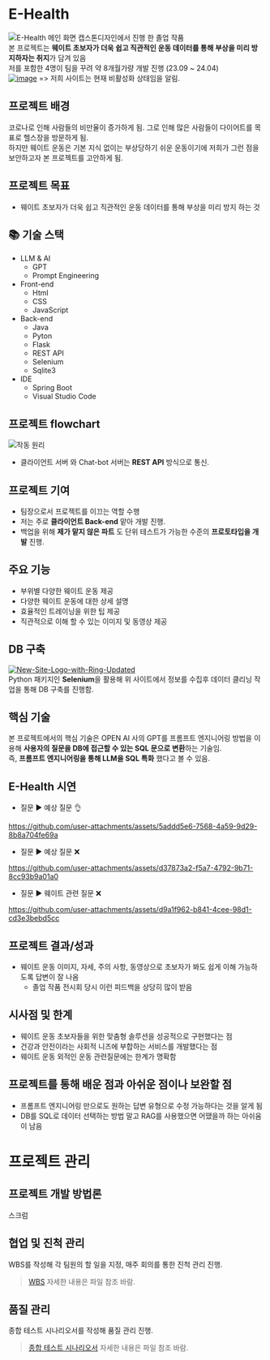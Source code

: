# E-Health
![E-Health 메인 화면](https://github.com/vieisi8/E-Health/assets/146730344/b1ded5be-779d-4205-a93c-d979e492b6a9)
캡스톤디자인에서 진행 한 졸업 작품<br>
본 프로젝트는 <strong>웨이트 초보자가 더욱 쉽고 직관적인 운동 데이터를 통해 부상을 미리 방지하자는 취지</strong>가 담겨 있음<br>
저를 포함한 4명이 팀을 꾸려 약 8개월가량 개발 진행 (23.09 ~ 24.04)<br>
[![image](https://github.com/vieisi8/E-Health/assets/146730344/f5ad5be3-1c4e-4231-aac6-429d8d91e0c3)](http://54.180.219.227:8080/) => 저희 사이트는 현재 비활성화 상태임을 알림.

## 프로젝트 배경
코로나로 인해 사람들의 비만율이 증가하게 됨. 그로 인해 많은 사람들이 다이어트를 목표로 헬스장을 방문하게 됨.<br>
하지만 웨이트 운동은 기본 지식 없이는 부상당하기 쉬운 운동이기에 저희가 그런 점을 보안하고자 본 프로젝트를 고안하게 됨.

## 프로젝트 목표
- 웨이트 초보자가 더욱 쉽고 직관적인 운동 데이터를 통해 부상을 미리 방지 하는 것

## 📚 기술 스택
- LLM & AI
  - GPT
  - Prompt Engineering
- Front-end
  - Html
  - CSS
  - JavaScript
- Back-end
  - Java
  - Pyton
  - Flask
  - REST API
  - Selenium
  - Sqlite3
- IDE
  - Spring Boot
  - Visual Studio Code

## 프로젝트 flowchart
![작동 원리](https://github.com/vieisi8/E-Health/assets/146730344/3e5d4e22-a2fa-4f52-87a1-5702cf45b595)

- 클라이언트 서버 와 Chat-bot 서버는 <strong>REST API</strong> 방식으로 통신.

## 프로젝트 기여
  - 팀장으로서 프로젝트를 이끄는 역할 수행
  - 저는 주로 <strong>클라이언트 Back-end</strong> 맡아 개발 진행.
  - 백업을 위해 <strong> 제가 맡지 않은 파트</strong> 도 단위 테스트가 가능한 수준의 <strong>프로토타입을 개발</strong> 진행.


## 주요 기능
- 부위별 다양한 웨이트 운동 제공
- 다양한 웨이트 운동에 대한 상세 설명
- 효율적인 트레이닝을 위한 팁 제공
- 직관적으로 이해 할 수 있는 이미지 및 동영상 제공

## DB 구축
[![New-Site-Logo-with-Ring-Updated](https://github.com/vieisi8/E-Health/assets/146730344/d22ecfda-cc87-47f1-a1f1-2390d049ecad)](https://weighttraining.guide/)
<br>
Python 패키지인 <strong>Selenium</strong>을 활용해 위 사이트에서 정보를 수집후 데이터 클리닝 작업을 통해 DB 구축를 진행함.

## 핵심 기술
본 프로젝트에서의 핵심 기술은 OPEN AI 사의 GPT를 프롬프트 엔지니어링 방법을 이용해 <strong>사용자의 질문을 DB에 접근할 수 있는 SQL 문으로 변환</strong>하는 기술임.<br>
즉, <strong>프롬프트 엔지니어링을 통해 LLM을 SQL 특화</strong> 했다고 볼 수 있음.

## E-Health 시연

  - 질문 ▶ 예상 질문 👌

https://github.com/user-attachments/assets/5addd5e6-7568-4a59-9d29-8b8a704fe69a

  - 질문 ▶ 예상 질문 ❌

https://github.com/user-attachments/assets/d37873a2-f5a7-4792-9b71-8cc93b9a01a0

  - 질문 ▶ 웨이트 관련 질문 ❌

https://github.com/user-attachments/assets/d9a1f962-b841-4cee-98d1-cd3e3bebd5cc

## 프로젝트 결과/성과
  - 웨이트 운동 이미지, 자세, 주의 사항, 동영상으로 초보자가 봐도 쉽게 이해 가능하도록 답변이 잘 나옴
    - 졸업 작품 전시회 당시 이런 피드백을 상당히 많이 받음

## 시사점 및 한계
  - 웨이트 운동 초보자들을 위한 맞춤형 솔루션을 성공적으로 구현했다는 점⁠
  - 건강과 안전이라는 사회적 니즈에 부합하는 서비스를 개발했다는 점⁠
  - 웨이트 운동 외적인 운동 관련질문에는 한계가 명확함

## 프로젝트를 통해 배운 점과 아쉬운 점이나 보완할 점
  - 프롬프트 엔지니어링 만으로도 원하는 답변 유형으로 수정 가능하다는 것을 알게 됨
  - DB를 SQL로 데이터 선택하는 방법 말고 RAG를 사용했으면 어땠을까 하는 아쉬움이 남음


# 프로젝트 관리

## 프로젝트 개발 방법론
스크럼

## 협업 및 진척 관리
WBS를 작성해 각 팀원의 할 일을 지정, 매주 회의를 통한 진척 관리 진행.

> [WBS](https://github.com/vieisi8/E-Health/blob/main/%ED%94%84%EB%A1%9C%EC%A0%9D%ED%8A%B8%20%EA%B4%80%EB%A6%AC/WBS.xlsx) 자세한 내용은 파일 참조 바람.

## 품질 관리
종합 테스트 시나리오서를 작성해 품질 관리 진행.

> [종합 테스트 시나리오서](https://github.com/vieisi8/E-Health/blob/main/%ED%94%84%EB%A1%9C%EC%A0%9D%ED%8A%B8%20%EA%B4%80%EB%A6%AC/%EC%A2%85%ED%95%A9%ED%85%8C%EC%8A%A4%ED%8A%B8%20%EC%8B%9C%EB%82%98%EB%A6%AC%EC%98%A4.xlsx) 자세한 내용은 파일 참조 바람.
